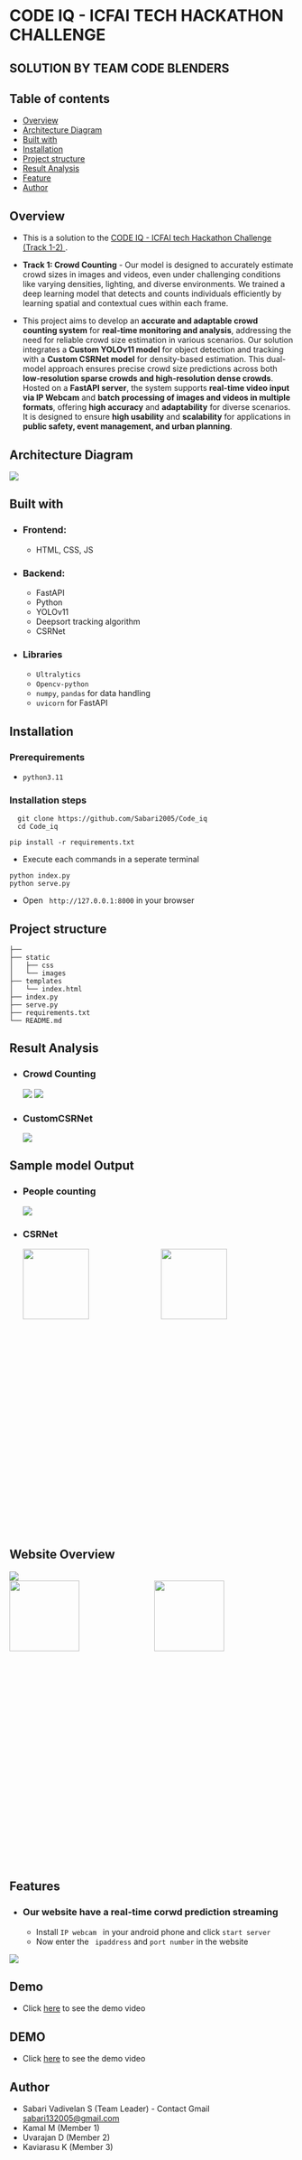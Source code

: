 # CODE IQ - ICFAI TECH HACKATHON CHALLENGE
## SOLUTION BY TEAM CODE BLENDERS



## Table of contents

- [Overview](#overview)
- [Architecture Diagram](#my-process)
- [Built with](#built-with)
- [Installation](#installation)
- [Project structure](#structure)
- [Result Analysis](#resultanalysis)
- [Feature](#features)
- [Author](#author)


## Overview
- This is a solution to the [CODE IQ - ICFAI tech Hackathon Challenge (Track 1-2) ](https://unstop.com/hackathons/ml-core-icfai-tripura-1203996). 
- **Track 1: Crowd Counting** - Our model is designed to accurately estimate crowd sizes in images and videos, even under challenging conditions like varying densities, lighting, and diverse environments. We trained a deep learning model that detects and counts individuals efficiently by learning spatial and contextual cues within each frame.

- This project aims to develop an **accurate and adaptable crowd counting system** for **real-time monitoring and analysis**, addressing the need for reliable crowd size estimation in various scenarios. Our solution integrates a **Custom YOLOv11 model** for object detection and tracking with a **Custom CSRNet model** for density-based estimation. This dual-model approach ensures precise crowd size predictions across both **low-resolution sparse crowds and high-resolution dense crowds**. Hosted on a **FastAPI server**, the system supports **real-time video input via IP Webcam** and **batch processing of images and videos in multiple formats**, offering **high accuracy** and **adaptability** for diverse scenarios. It is designed to ensure **high usability** and **scalability** for applications in **public safety, event management, and urban planning**.

## Architecture Diagram

<img src="./assets/img/architecture.png">

## Built with

- ### Frontend:
  - HTML, CSS, JS

- ### Backend:
  - FastAPI
  - Python
  - YOLOv11
  - Deepsort tracking algorithm
  - CSRNet
- ### Libraries
  - `Ultralytics`
  - `Opencv-python`
  - `numpy`, `pandas` for data handling
  - `uvicorn` for FastAPI

## Installation

### Prerequirements
  - `python3.11`

### Installation steps

  ```
    git clone https://github.com/Sabari2005/Code_iq
    cd Code_iq
  ```
  ```
  pip install -r requirements.txt
  ```

  - Execute each commands in a seperate terminal
  ```
  python index.py
  python serve.py

  ```
  - Open ` http://127.0.0.1:8000` in your browser

## Project structure

```
├──          
├── static
│   ├── css                    
│   └── images                 
├── templates
│   └── index.html             
├── index.py   
├── serve.py                           
├── requirements.txt           
└── README.md                  
```
## Result Analysis

- ### Crowd Counting 
    ![](assets/img/f1.jpg) 
    ![](assets/img/p_curve.jpg)

- ### CustomCSRNet
    <img src="./assets/img/custom CSRNet.png">


## Sample model Output
- ### People counting
  ![](assets/img/image42.jpg) 
- ### CSRNet
  <div style="width:100%;height:500px;display:flex;gap:10px">
    <img src="./assets/img/0_Q7dF5t_bAdUW-z1h.webp" style="width:50%;object-fit:contain">
    <img src="./assets/img/download.jpg" style="width:50%;object-fit:contain">
  </div>

## Website Overview
<img src="./assets/img/web1.png">
<div style="width:100%;height:500px;display:flex;gap:10px">
<img src="./assets/img/web3.png" style="width:50%;object-fit:contain">
<img src="./assets/img/web4.png" style="width:50%;object-fit:contain">
  </div>

## Features
- ### Our website have a real-time corwd prediction streaming

  - Install   ```IP webcam ``` in your android phone and click ```start server ```
  - Now enter the  ``` ipaddress``` and ``` port number ``` in the website 

<img src="./assets/img/web2.png">


## Demo 

- Click [here](https://drive.google.com/file/d/1IZmZjx_cvCxSVbB_x5qIh2awqWibaqm-/view?usp=sharing) to see the demo video

## DEMO

- Click [here](https://drive.google.com/file/d/1ZC1rX8M7_Ub9Awe_WQxNR36Gh07scK_X/view?usp=sharing) to see the demo video


## Author

- Sabari Vadivelan S (Team Leader) - Contact Gmail [sabari132005@gmail.com]()
- Kamal M (Member 1)
- Uvarajan D (Member 2)
- Kaviarasu K (Member 3)
